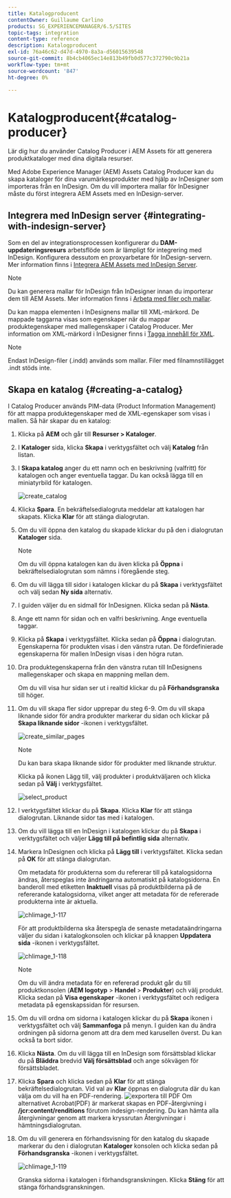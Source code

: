 ```yaml
---
title: Katalogproducent
contentOwner: Guillaume Carlino
products: SG_EXPERIENCEMANAGER/6.5/SITES
topic-tags: integration
content-type: reference
description: Katalogproducent
exl-id: 76a46c62-d47d-4970-8a3a-d56015639548
source-git-commit: 8b4cb4065ec14e813b49fb0d577c372790c9b21a
workflow-type: tm+mt
source-wordcount: '847'
ht-degree: 0%

---
```


# Katalogproducent{#catalog-producer}

Lär dig hur du använder Catalog Producer i AEM Assets för att generera produktkataloger med dina digitala resurser.

Med Adobe Experience Manager (AEM) Assets Catalog Producer kan du skapa kataloger för dina varumärkesprodukter med hjälp av InDesigner som importeras från en InDesign. Om du vill importera mallar för InDesigner måste du först integrera AEM Assets med en InDesign-server.

## Integrera med InDesign server {#integrating-with-indesign-server}

Som en del av integrationsprocessen konfigurerar du **DAM-uppdateringsresurs** arbetsflöde som är lämpligt för integrering med InDesign. Konfigurera dessutom en proxyarbetare för InDesign-servern. Mer information finns i [Integrera AEM Assets med InDesign Server](/help/assets/indesign.md).

>[!NOTE]
>
>Du kan generera mallar för InDesign från InDesigner innan du importerar dem till AEM Assets. Mer information finns i [Arbeta med filer och mallar](https://helpx.adobe.com/indesign/using/files-templates.html).
>
>Du kan mappa elementen i InDesignens mallar till XML-märkord. De mappade taggarna visas som egenskaper när du mappar produktegenskaper med mallegenskaper i Catalog Producer. Mer information om XML-märkord i InDesigner finns i [Tagga innehåll för XML](https://helpx.adobe.com/indesign/using/tagging-content-xml.html).

>[!NOTE]
>
>Endast InDesign-filer (.indd) används som mallar. Filer med filnamnstillägget .indt stöds inte.

## Skapa en katalog {#creating-a-catalog}

I Catalog Producer används PIM-data (Product Information Management) för att mappa produktegenskaper med de XML-egenskaper som visas i mallen. Så här skapar du en katalog:

1. Klicka på **AEM** och går till **Resurser > Kataloger**.
1. I **Kataloger** sida, klicka **Skapa** i verktygsfältet och välj **Katalog** från listan.
1. I **Skapa katalog** anger du ett namn och en beskrivning (valfritt) för katalogen och anger eventuella taggar. Du kan också lägga till en miniatyrbild för katalogen.

   ![create_catalog](assets/create_catalog.png)

1. Klicka **Spara**. En bekräftelsedialogruta meddelar att katalogen har skapats. Klicka **Klar** för att stänga dialogrutan.
1. Om du vill öppna den katalog du skapade klickar du på den i dialogrutan **Kataloger** sida.

   >[!NOTE]
   >
   >Om du vill öppna katalogen kan du även klicka på **Öppna** i bekräftelsedialogrutan som nämns i föregående steg.

1. Om du vill lägga till sidor i katalogen klickar du på **Skapa** i verktygsfältet och välj sedan **Ny sida** alternativ.
1. I guiden väljer du en sidmall för InDesignen. Klicka sedan på **Nästa**.
1. Ange ett namn för sidan och en valfri beskrivning. Ange eventuella taggar.
1. Klicka på **Skapa** i verktygsfältet. Klicka sedan på **Öppna** i dialogrutan. Egenskaperna för produkten visas i den vänstra rutan. De fördefinierade egenskaperna för mallen InDesign visas i den högra rutan.
1. Dra produktegenskaperna från den vänstra rutan till InDesignens mallegenskaper och skapa en mappning mellan dem.

   Om du vill visa hur sidan ser ut i realtid klickar du på **Förhandsgranska** till höger.

1. Om du vill skapa fler sidor upprepar du steg 6-9. Om du vill skapa liknande sidor för andra produkter markerar du sidan och klickar på **Skapa liknande sidor** -ikonen i verktygsfältet.

   ![create_similar_pages](assets/create_similar_pages.png)

   >[!NOTE]
   >
   >Du kan bara skapa liknande sidor för produkter med liknande struktur.

   Klicka på ikonen Lägg till, välj produkter i produktväljaren och klicka sedan på **Välj** i verktygsfältet.

   ![select_product](assets/select_product.png)

1. I verktygsfältet klickar du på **Skapa**. Klicka **Klar** för att stänga dialogrutan. Liknande sidor tas med i katalogen.
1. Om du vill lägga till en InDesign i katalogen klickar du på **Skapa** i verktygsfältet och väljer **Lägg till på befintlig sida** alternativ.
1. Markera InDesignen och klicka på **Lägg till** i verktygsfältet. Klicka sedan på **OK** för att stänga dialogrutan.

   Om metadata för produkterna som du refererar till på katalogsidorna ändras, återspeglas inte ändringarna automatiskt på katalogsidorna. En banderoll med etiketten **Inaktuell** visas på produktbilderna på de refererande katalogsidorna, vilket anger att metadata för de refererade produkterna inte är aktuella.

   ![chlimage_1-117](assets/chlimage_1-117a.png)

   För att produktbilderna ska återspegla de senaste metadataändringarna väljer du sidan i katalogkonsolen och klickar på knappen **Uppdatera sida** -ikonen i verktygsfältet.

   ![chlimage_1-118](assets/chlimage_1-118a.png)

   >[!NOTE]
   >
   >Om du vill ändra metadata för en refererad produkt går du till produktkonsolen (**AEM logotyp** > **Handel** > **Produkter**) och välj produkt. Klicka sedan på **Visa egenskaper** -ikonen i verktygsfältet och redigera metadata på egenskapssidan för resursen.

1. Om du vill ordna om sidorna i katalogen klickar du på **Skapa** ikonen i verktygsfältet och välj **Sammanfoga** på menyn. I guiden kan du ändra ordningen på sidorna genom att dra dem med karusellen överst. Du kan också ta bort sidor.

1. Klicka **Nästa**. Om du vill lägga till en InDesign som försättsblad klickar du på **Bläddra** bredvid **Välj försättsblad** och ange sökvägen för försättsbladet.
1. Klicka **Spara** och klicka sedan på **Klar** för att stänga bekräftelsedialogrutan.
Vid val av **Klar** öppnas en dialogruta där du kan välja om du vill ha en PDF-rendering.
   ![exportera till PDF](assets/CatalogPDF.png)
Om alternativet Acrobat(PDF) är markerat skapas en PDF-återgivning i  **/jcr:content/renditions** förutom indesign-rendering. Du kan hämta alla återgivningar genom att markera kryssrutan Återgivningar i hämtningsdialogrutan.

1. Om du vill generera en förhandsvisning för den katalog du skapade markerar du den i dialogrutan **Kataloger** konsolen och klicka sedan på **Förhandsgranska** -ikonen i verktygsfältet.

   ![chlimage_1-119](assets/chlimage_1-119a.png)

   Granska sidorna i katalogen i förhandsgranskningen. Klicka **Stäng** för att stänga förhandsgranskningen.
